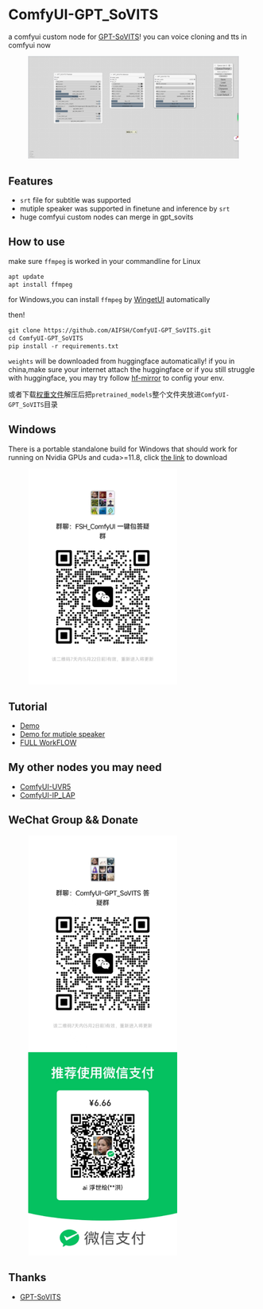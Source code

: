 # ComfyUI-GPT_SoVITS
a comfyui custom node for [GPT-SoVITS](https://github.com/RVC-Boss/GPT-SoVITS)! you can voice cloning and tts in comfyui now
<div>
  <figure>
  <img alt='webpage' src="web.png?raw=true" width="600px"/>
  <figure>
</div>

## Features
- `srt` file for subtitle was supported
- mutiple speaker was supported in finetune and inference by `srt`
- huge comfyui custom nodes can merge in gpt_sovits

## How to use
make sure `ffmpeg` is worked in your commandline
for Linux
```
apt update
apt install ffmpeg
```
for Windows,you can install `ffmpeg` by [WingetUI](https://github.com/marticliment/WingetUI) automatically

then!
```
git clone https://github.com/AIFSH/ComfyUI-GPT_SoVITS.git
cd ComfyUI-GPT_SoVITS
pip install -r requirements.txt
```
`weights` will be downloaded from huggingface automatically! if you in china,make sure your internet attach the huggingface
or if you still struggle with huggingface, you may try follow [hf-mirror](https://hf-mirror.com/) to config your env.

或者下载[权重文件](https://pan.quark.cn/s/e5057be01087)解压后把`pretrained_models`整个文件夹放进`ComfyUI-GPT_SoVITS`目录

## Windows
There is a portable standalone build for Windows that should work for running on Nvidia GPUs and cuda>=11.8,
click [the link](https://www.bilibili.com/video/BV1qx4y1h7T2) to download
<div>
  <figure>
  <img alt='Wechat' src="1key.jpg?raw=true" width="300px"/>
  <figure>
</div>
    
## Tutorial
- [Demo](https://www.bilibili.com/video/BV1yC411G7NJ)
- [Demo for mutiple speaker](https://www.bilibili.com/video/BV1QC41137Wq/)
- [FULL WorkFLOW](https://www.bilibili.com/video/BV1pp421D7qa)
## My other nodes you may need
- [ComfyUI-UVR5](https://github.com/AIFSH/ComfyUI-UVR5)
- [ComfyUI-IP_LAP](https://github.com/AIFSH/ComfyUI-IP_LAP)

## WeChat Group && Donate
<div>
  <figure>
  <img alt='Wechat' src="wechat.jpg?raw=true" width="300px"/>
  <img alt='donate' src="donate.jpg?raw=true" width="300px"/>
  <figure>
</div>

## Thanks
- [GPT-SoVITS](https://github.com/RVC-Boss/GPT-SoVITS)
